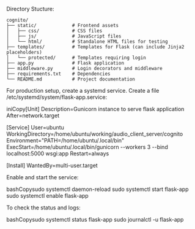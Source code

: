Directory Stucture:
```
cognito/
├── static/             # Frontend assets
│   ├── css/            # CSS files
│   ├── js/             # JavaScript files
│   └── html/           # Standalone HTML files for testing
├── templates/          # Templates for Flask (can include Jinja2 placeholders)
│   └── protected/      # Templates requiring login
├── app.py              # Flask application
├── middleware.py       # Login decorators and middleware
├── requirements.txt    # Dependencies
└── README.md           # Project documentation
```


For production setup, create a systemd service. Create a file /etc/systemd/system/flask-app.service:

iniCopy[Unit]
Description=Gunicorn instance to serve flask application
After=network.target

[Service]
User=ubuntu
WorkingDirectory=/home/ubuntu/working/audio_client_server/cognito
Environment="PATH=/home/ubuntu/.local/bin"
ExecStart=/home/ubuntu/.local/bin/gunicorn --workers 3 --bind localhost:5000 wsgi:app
Restart=always

[Install]
WantedBy=multi-user.target

Enable and start the service:

bashCopysudo systemctl daemon-reload
sudo systemctl start flask-app
sudo systemctl enable flask-app

To check the status and logs:

bashCopysudo systemctl status flask-app
sudo journalctl -u flask-app

